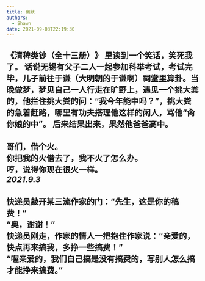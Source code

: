 ```yaml
---
title: 幽默
authors:
  - Shawn
date: 2021-09-03T22:19:30
---  
```


《清稗类钞（全十三册）​》 里读到一个笑话，笑死我了。 话说无锡有父子二人一起参加科举考试，考试完毕，儿子前往于谦（大明朝的于谦啊）祠堂里算卦。当晚做梦，梦见自己一人行走在旷野上，遇见一个挑大粪的，他拦住挑大粪的问：“我今年能中吗？”，挑大粪的急着赶路，哪里有功夫搭理他这样的闲人，骂他“肏你娘的中”。 后来结果出来，果然他爸爸高中。  
---  
哥们，借个火。  
你把我的火借去了，我不火了怎么办。  
哼，说得你现在很火一样。  
*2021.9.3*  
---  
快递员敲开某三流作家的门：“先生，这是你的稿费！”  
“奥，谢谢！”  
快递员刚走，作家的情人一把抱住作家说：“亲爱的，快点再来搞我，多挣一些搞费！”  
“喔亲爱的，我们自己搞是没有搞费的，写别人怎么搞才能挣来搞费。”  
---